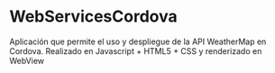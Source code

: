 # WebServicesCordova
Aplicación que permite el uso y despliegue de la API WeatherMap en Cordova.
Realizado en Javascript + HTML5 + CSS y renderizado en WebView

